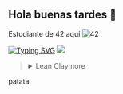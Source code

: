 ## Hola buenas tardes 👋

Estudiante de 42 aquí ![42](https://img.shields.io/badge/-42-black?style=for-the-badge&logo=42&logoColor=white)

[![Typing SVG](https://readme-typing-svg.herokuapp.com?font=Fira+Code&pause=1000&width=435&lines=insertar+texto+de+prueba)](https://git.io/typing-svg)
 ![](http://github-profile-summary-cards.vercel.app/api/cards/profile-details?username=jfajula&theme=default) 

>
><details>
><summary>Lean Claymore</summary>
>
>![image](https://github.com/user-attachments/assets/e07c0bcb-69c2-4cae-b7f7-82624fd1e461)
></details>

patata
